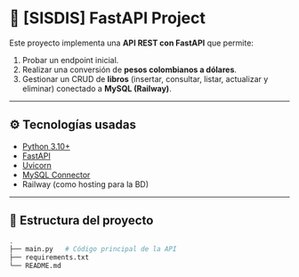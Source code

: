 # 📘 [SISDIS] FastAPI Project  

Este proyecto implementa una **API REST con FastAPI** que permite:  
1. Probar un endpoint inicial.  
2. Realizar una conversión de **pesos colombianos a dólares**.  
3. Gestionar un CRUD de **libros** (insertar, consultar, listar, actualizar y eliminar) conectado a **MySQL (Railway)**.  

---

## ⚙️ Tecnologías usadas  
- [Python 3.10+](https://www.python.org/)  
- [FastAPI](https://fastapi.tiangolo.com/)  
- [Uvicorn](https://www.uvicorn.org/)  
- [MySQL Connector](https://pypi.org/project/mysql-connector-python/)  
- Railway (como hosting para la BD)  

---

## 📂 Estructura del proyecto  
```bash
.
├── main.py   # Código principal de la API
├── requirements.txt
└── README.md
```
